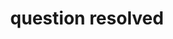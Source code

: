 ---
title: question resolved
description: A description of this category
image:

# Badge style
style:
    background: "#2a9d8f"
    color: "#fff"
---
